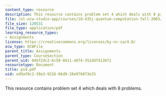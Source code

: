 ```yaml
---
content_type: resource
description: This resource contains problem set 4 which deals with 8 problems.
file: /ol-ocw-studio-app/courses/18-435j-quantum-computation-fall-2003/ed9af8c238e3921606d928e976073e25_ps4.pdf
file_size: 120531
file_type: application/pdf
learning_resource_types:
- Assignments
license: https://creativecommons.org/licenses/by-nc-sa/4.0/
ocw_type: OCWFile
parent_title: Assignments
parent_type: CourseSection
parent_uid: 04bf2dc2-6c58-0411-a974-352ddf413671
resourcetype: Document
title: ps4.pdf
uid: ed9af8c2-38e3-9216-06d9-28e976073e25
---
```

This resource contains problem set 4 which deals with 8 problems.
